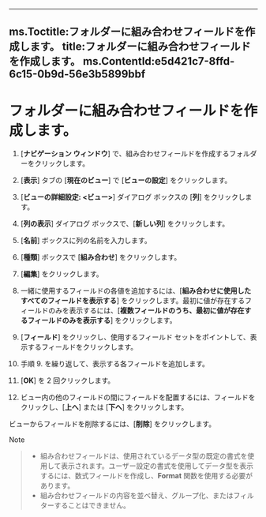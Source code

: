 

---
ms.Toctitle:フォルダーに組み合わせフィールドを作成します。
title:フォルダーに組み合わせフィールドを作成します。
ms.ContentId:e5d421c7-8ffd-6c15-0b9d-56e3b5899bbf
---
# フォルダーに組み合わせフィールドを作成します。





1. [**ナビゲーション ウィンドウ**] で、組み合わせフィールドを作成するフォルダーをクリックします。
2. [**表示**] タブの [**現在のビュー**] で [**ビューの設定**] をクリックします。
3. [**ビューの詳細設定: <ビュー>**] ダイアログ ボックスの [**列**] をクリックします。
4. [**列の表示**] ダイアログ ボックスで、[**新しい列**] をクリックします。
5. [**名前**] ボックスに列の名前を入力します。
6. [**種類**] ボックスで [**組み合わせ**] をクリックします。
7. [**編集**] をクリックします。
8. 一緒に使用するフィールドの各値を追加するには、[**組み合わせに使用したすべてのフィールドを表示する**] をクリックします。最初に値が存在するフィールドのみを表示するには、[**複数フィールドのうち、最初に値が存在するフィールドのみを表示する**] をクリックします。

9. [**フィールド**] をクリックし、使用するフィールド セットをポイントして、表示するフィールドをクリックします。
10. 手順 9. を繰り返して、表示する各フィールドを追加します。
11. [**OK**] を 2 回クリックします。
12. ビュー内の他のフィールドの間にフィールドを配置するには、フィールドをクリックし、[**上へ**] または [**下へ**] をクリックします。

ビューからフィールドを削除するには、[**削除**] をクリックします。



>[!NOTE]


>- 組み合わせフィールドは、使用されているデータ型の既定の書式を使用して表示されます。ユーザー設定の書式を使用してデータ型を表示するには、数式フィールドを作成し、**Format** 関数を使用する必要があります。
>- 組み合わせフィールドの内容を並べ替え、グループ化、またはフィルターすることはできません。




